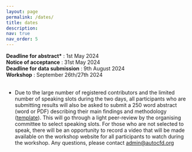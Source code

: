 ```yaml
---
layout: page
permalink: /dates/
title: dates
description: 
nav: true
nav_order: 5
---
```


<b>Deadline for abstract*</b> : 1st May 2024 \
<b>Notice of acceptance</b> : 31st May 2024 \
<b>Deadline for data submission</b> : 9th August 2024 \
<b>Workshop</b> : September 26th/27th 2024 
<br/><br/>

* Due to the large number of registered contributors and the limited number of speaking slots during the two days, all participants who are submitting results will also be asked to submit a 250 word abstract (word or PDF) describing their main findings and methodology ([template](https://autocfdv3.s3.eu-west-1.amazonaws.com/abstract-template.docx)). This will go through a light peer-review by the organising committee to select speaking slots. For those who are not selected to speak, there will be an opportunity to record a video that will be made available on the workshop website for all participants to watch during the workshop. Any questions, please contact [admin@autocfd.org](admin@autocfd.org)
